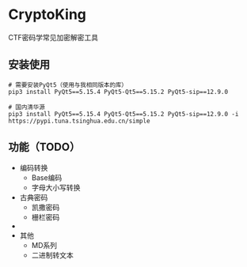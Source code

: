 # CryptoKing
CTF密码学常见加密解密工具



## 安装使用

```shell
# 需要安装PyQt5（使用与我相同版本的库）
pip3 install PyQt5==5.15.4 PyQt5-Qt5==5.15.2 PyQt5-sip==12.9.0

# 国内清华源
pip3 install PyQt5==5.15.4 PyQt5-Qt5==5.15.2 PyQt5-sip==12.9.0 -i https://pypi.tuna.tsinghua.edu.cn/simple
```



## 功能（TODO）

- 编码转换
  - Base编码
  - 字母大小写转换
- 古典密码
  - 凯撒密码
  - 栅栏密码
- 
- 其他
  - MD系列
  - 二进制转文本
